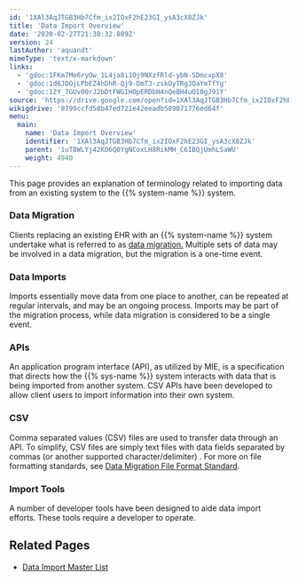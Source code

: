 ```yaml
---
id: '1XAl3AqJTGB3Hb7Cfm_ix2IOxF2hE23GI_ysA3cX8ZJk'
title: 'Data Import Overview'
date: '2020-02-27T21:30:32.809Z'
version: 24
lastAuthor: 'aquandt'
mimeType: 'text/x-markdown'
links:
  - 'gdoc:1FKm7Me6ryOw_1L4ja8i1Oj9NXzfRld-ybN-SDmcxpX8'
  - 'gdoc:1d6JDOjLPbEZ4hDhR-Qj9-DmT3-zskOyTRgJQaYmTfYg'
  - 'gdoc:12Y_7GUv00rJ2bDtFWGIHOpERDbH4nQeBH4uQI0gJ91Y'
source: 'https://drive.google.com/open?id=1XAl3AqJTGB3Hb7Cfm_ix2IOxF2hE23GI_ysA3cX8ZJk'
wikigdrive: '8799ccfd58b47ed721e42eeadb589071776ed64f'
menu:
  main:
    name: 'Data Import Overview'
    identifier: '1XAl3AqJTGB3Hb7Cfm_ix2IOxF2hE23GI_ysA3cX8ZJk'
    parent: '1uT8WLYj42KO6Q0YgNCoxLH8RikMH_C6IBQjUmhLSaWU'
    weight: 4940
---
```

This page provides an explanation of terminology related to importing data from an existing system to the {{% system-name %}} system.
  
### **Data Migration**  
  
Clients replacing an existing EHR with an {{% system-name %}} system undertake what is referred to as [data migration.](gdoc:1FKm7Me6ryOw_1L4ja8i1Oj9NXzfRld-ybN-SDmcxpX8) Multiple sets of data may be involved in a data migration, but the migration is a one-time event.
  
### **Data Imports**  
  
Imports essentially move data from one place to another, can be repeated at regular intervals, and may be an ongoing process. Imports may be part of the migration process, while data migration is considered to be a single event.
  
### **APIs**  
  
An application program interface (API), as utilized by MIE, is a specification that directs how the {{% sys-name %}} system interacts with data that is being imported from another system. CSV APIs have been developed to allow client users to import information into their own system.
  
### **CSV**  
  
Comma separated values (CSV) files are used to transfer data through an API. To simplify, CSV files are simply text files with data fields separated by commas (or another supported character/delimiter) . For more on file formatting standards, see [Data Migration File Format Standard](gdoc:1d6JDOjLPbEZ4hDhR-Qj9-DmT3-zskOyTRgJQaYmTfYg).
  
### **Import Tools**  
  
A number of developer tools have been designed to aide data import efforts. These tools require a developer to operate.
  
## **Related Pages**  

* [Data Import Master List](gdoc:12Y_7GUv00rJ2bDtFWGIHOpERDbH4nQeBH4uQI0gJ91Y)
